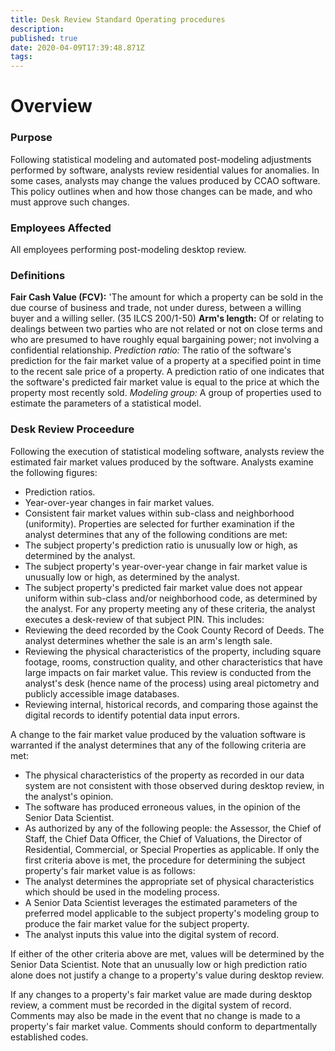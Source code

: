 ```yaml
---
title: Desk Review Standard Operating procedures
description: 
published: true
date: 2020-04-09T17:39:48.871Z
tags: 
---
```

# Overview

### Purpose

Following statistical modeling and automated post-modeling adjustments performed by software, analysts review residential values for anomalies. In some cases, analysts may change the values produced by CCAO software. This policy outlines when and how those changes can be made, and who must approve such changes.

### Employees Affected

All employees performing post-modeling desktop review.

### Definitions

**Fair Cash Value (FCV):** 'The amount for which a property can be sold in the due course of business and trade, not under duress, between a willing buyer and a willing seller. (35 ILCS 200/1-50)
**Arm's length:** Of or relating to dealings between two parties who are not related or not on close terms and who are presumed to have roughly equal bargaining power; not involving a confidential relationship.
*Prediction ratio:* The ratio of the software's prediction for the fair market value of a property at a specified point in time to the recent sale price of a property. A prediction ratio of one indicates that the software's predicted fair market value is equal to the price at which the property most recently sold.
*Modeling group:* A group of properties used to estimate the parameters of a statistical model.

### Desk Review Proceedure

Following the execution of statistical modeling software, analysts review the estimated fair market values produced by the software. Analysts examine the following figures:

*	Prediction ratios.
*	Year-over-year changes in fair market values. 
*	Consistent fair market values within sub-class and neighborhood (uniformity).
Properties are selected for further examination if the analyst determines that any of the following conditions are met:
*	The subject property's prediction ratio is unusually low or high, as determined by the analyst.
*	The subject property's year-over-year change in fair market value is unusually low or high, as determined by the analyst.
*	The subject property's predicted fair market value does not appear uniform within sub-class and/or neighborhood code, as determined by the analyst. 
For any property meeting any of these criteria, the analyst executes a desk-review of that subject PIN. This includes:
*	Reviewing the deed recorded by the Cook County Record of Deeds. The analyst determines whether the sale is an arm's length sale. 
*	Reviewing the physical characteristics of the property, including square footage, rooms, construction quality, and other characteristics that have large impacts on fair market value. This review is conducted from the analyst's desk (hence name of the process) using areal pictometry and publicly accessible image databases. 
*	Reviewing internal, historical records, and comparing those against the digital records to identify potential data input errors. 

A change to the fair market value produced by the valuation software is warranted if the analyst determines that any of the following criteria are met:

*	The physical characteristics of the property as recorded in our data system are not consistent with those observed during desktop review, in the analyst's opinion. 
*	The software has produced erroneous values, in the opinion of the Senior Data Scientist.
*	As authorized by any of the following people: the Assessor, the Chief of Staff, the Chief Data Officer, the Chief of Valuations, the Director of Residential, Commercial, or Special Properties as applicable. 
If only the first criteria above is met, the procedure for determining the subject property's fair market value is as follows:
*	The analyst determines the appropriate set of physical characteristics which should be used in the modeling process.
*	A Senior Data Scientist leverages the estimated parameters of the preferred model applicable to the subject property's modeling group to produce the fair market value for the subject property.
*	The analyst inputs this value into the digital system of record.

If either of the other criteria above are met, values will be determined by the Senior Data Scientist. Note that an unusually low or high prediction ratio alone does not justify a change to a property's value during desktop review.

If any changes to a property's fair market value are made during desktop review, a comment must be recorded in the digital system of record. Comments may also be made in the event that no change is made to a property's fair market value. Comments should conform to departmentally established codes.



